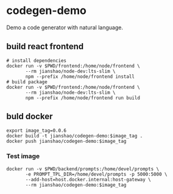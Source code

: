 # codegen-demo

Demo a code generator with natural language.

## build react frontend
~~~shell
# install dependencies
docker run -v $PWD/frontend:/home/node/frontend \
       --rm jianshao/node-dev:lts-slim \
       npm --prefix /home/node/frontend install
# build package
docker run -v $PWD/frontend:/home/node/frontend \
       --rm jianshao/node-dev:lts-slim \
       npm --prefix /home/node/frontend run build
~~~

## buld docker
~~~shell
export image_tag=0.0.6
docker build -t jianshao/codegen-demo:$image_tag .
docker push jianshao/codegen-demo:$image_tag
~~~

### Test image
~~~ shell
docker run -v $PWD/backend/prompts:/home/devel/prompts \
       -e PROMPT_TPL_DIR=/home/devel/prompts -p 5000:5000 \
       --add-host=host.docker.internal:host-gateway \
       --rm jianshao/codegen-demo:$image_tag
~~~